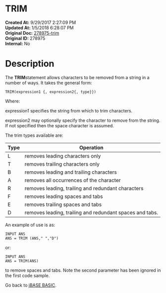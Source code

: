 # TRIM

**Created At:** 9/29/2017 2:27:09 PM  
**Updated At:** 1/5/2018 6:28:07 PM  
**Original Doc:** [278975-trim](https://docs.jbase.com/36868-jbase-basic/278975-trim)  
**Original ID:** 278975  
**Internal:** No  


# Description

The **TRIM**statement allows characters to be removed from a string in a number of ways. It takes the general form:

```
TRIM(expression1 {, expression2{, type}})
```

Where:

expression1 specifies the string from which to trim characters.

expression2 may optionally specify the character to remove from the string. If not specified then the space character is assumed.

The trim types available are:


| Type<br> | Operation<br> |
| --- | --- |
| L<br> | removes leading characters only<br> |
| T<br> | removes trailing characters only<br> |
| B<br> | removes leading and trailing characters<br> |
| A<br> | removes all occurrences of the character<br> |
| R<br> | removes leading, trailing and redundant characters<br> |
| F<br> | removes leading spaces and tabs<br> |
| E<br> | removes trailing spaces and tabs<br> |
| D<br> | removes leading, trailing and redundant spaces and tabs.<br> |




An example of use is as:

```
INPUT ANS
ANS = TRIM (ANS," ","D")
```

or:

```
INPUT ANS
ANS = TRIM(ANS)
```

to remove spaces and tabs. Note the second parameter has been ignored in the first code sample.



Go back to [jBASE BASIC](./../jbase-basic-programmers-reference-guide).
